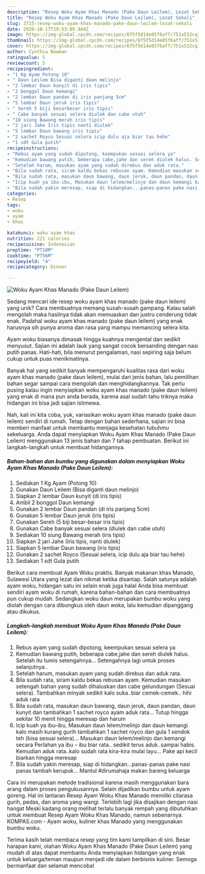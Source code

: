 ```yaml
---
description: "Resep Woku Ayam Khas Manado (Pake Daun Leilem), Lezat Sekali"
title: "Resep Woku Ayam Khas Manado (Pake Daun Leilem), Lezat Sekali"
slug: 3715-resep-woku-ayam-khas-manado-pake-daun-leilem-lezat-sekali
date: 2020-10-17T19:53:09.844Z
image: https://img-global.cpcdn.com/recipes/6f5f5d14e85f6aff/751x532cq70/woku-ayam-khas-manado-pake-daun-leilem-foto-resep-utama.jpg
thumbnail: https://img-global.cpcdn.com/recipes/6f5f5d14e85f6aff/751x532cq70/woku-ayam-khas-manado-pake-daun-leilem-foto-resep-utama.jpg
cover: https://img-global.cpcdn.com/recipes/6f5f5d14e85f6aff/751x532cq70/woku-ayam-khas-manado-pake-daun-leilem-foto-resep-utama.jpg
author: Cynthia Newman
ratingvalue: 5
reviewcount: 5
recipeingredient:
- "1 Kg Ayam Potong 10"
- " Daun Leilem Bisa diganti daun melinjo"
- "2 lembar Daun kunyit di iris tipis"
- "2 bonggol Daun kemangi"
- "2 lembar Daun pandan di iris panjang 5cm"
- "5 lembar Daun jeruk iris tipis"
- " Sereh 5 biji besarbesar iris tipis"
- " Cabe banyak sesuai selera diulek dan cabe utuh"
- "10 siung Bawang merah iris tipis"
- "2 jari Jahe Iris tipis nanti diulek"
- "5 lembar Daun bawang iris tipis"
- "2 sachet Royco Sesuai selera icip dulu aja biar tau hehe"
- "1 sdt Gula putih"
recipeinstructions:
- "Rebus ayam yang sudah dipotong, keempukan sesuai selera ya"
- "Kemudian bawang putih, beberapa cabe,jahe dan sereh diulek halus. Setelah itu tumis setengahnya... Setengahnya lagi untuk proses selanjutnya.."
- "Setelah harum, masukan ayam yang sudah direbus dan aduk rata."
- "Bila sudah rata, siram kaldu bekas rebusan ayam. Kemudian masukan setengah bahan yang sudah dihaluskan dan cabe gelundungan (Sesuai selera). Tambahkan minyak sedikit kalo suka..biar cemek-cemek.. hihi aduk rata"
- "Bila sudah rata, masukan daun bawang, daun jeruk, daun pandan, daun kunyit dan tambahkan 1 sachet royco ayam aduk rata... Tutup hingga sekitar 10 menit hingga meresap dan harum"
- "Icip kuah ya ibu-ibu, Masukan daun lelem/melinjo dan daun kemangi kalo masih kurang gurih tambahkan 1 sachet royco dan gula 1 sendok teh (bisa sesuai selera)... Masukan daun lelem/melinjo dan kemangi secara Perlahan ya ibu - ibu biar rata.. sedikit terus aduk..sampai habis. Kemudian aduk rata..kalo sudah rata kira-kira mulai layu... Pake api kecil biarkan hingga meresap"
- "Bila sudah yakin meresap, siap di hidangkan...panas-panas pake nasi panas tambah kerupuk... Mantul #dirumahaja makan bareng keluarga"
categories:
- Resep
tags:
- woku
- ayam
- khas

katakunci: woku ayam khas 
nutrition: 221 calories
recipecuisine: Indonesian
preptime: "PT10M"
cooktime: "PT56M"
recipeyield: "4"
recipecategory: Dinner

---
```



![Woku Ayam Khas Manado (Pake Daun Leilem)](https://img-global.cpcdn.com/recipes/6f5f5d14e85f6aff/751x532cq70/woku-ayam-khas-manado-pake-daun-leilem-foto-resep-utama.jpg)

Sedang mencari ide resep woku ayam khas manado (pake daun leilem) yang unik? Cara membuatnya memang susah-susah gampang. Kalau salah mengolah maka hasilnya tidak akan memuaskan dan justru cenderung tidak enak. Padahal woku ayam khas manado (pake daun leilem) yang enak harusnya sih punya aroma dan rasa yang mampu memancing selera kita.

Ayam woku biasanya dimasak hingga kuahnya mengental dan sedikit menyusut. Sajian ini adalah lauk yang sangat cocok bersanding dengan nasi putih panas. Hati-hati, bila menurut pengalaman, nasi sepiring saja belum cukup untuk puas menikmatinya.

Banyak hal yang sedikit banyak mempengaruhi kualitas rasa dari woku ayam khas manado (pake daun leilem), mulai dari jenis bahan, lalu pemilihan bahan segar sampai cara mengolah dan menghidangkannya. Tak perlu pusing kalau ingin menyiapkan woku ayam khas manado (pake daun leilem) yang enak di mana pun anda berada, karena asal sudah tahu triknya maka hidangan ini bisa jadi sajian istimewa.


Nah, kali ini kita coba, yuk, variasikan woku ayam khas manado (pake daun leilem) sendiri di rumah. Tetap dengan bahan sederhana, sajian ini bisa memberi manfaat untuk membantu menjaga kesehatan tubuhmu sekeluarga. Anda dapat menyiapkan Woku Ayam Khas Manado (Pake Daun Leilem) menggunakan 13 jenis bahan dan 7 tahap pembuatan. Berikut ini langkah-langkah untuk membuat hidangannya.

<!--inarticleads1-->

##### Bahan-bahan dan bumbu yang digunakan dalam menyiapkan Woku Ayam Khas Manado (Pake Daun Leilem):

1. Sediakan 1 Kg Ayam (Potong 10)
1. Gunakan  Daun Leilem (Bisa diganti daun melinjo)
1. Siapkan 2 lembar Daun kunyit (di iris tipis)
1. Ambil 2 bonggol Daun kemangi
1. Gunakan 2 lembar Daun pandan (di iris panjang 5cm)
1. Gunakan 5 lembar Daun jeruk (iris tipis)
1. Gunakan  Sereh (5 biji besar-besar iris tipis)
1. Gunakan  Cabe banyak sesuai selera (diulek dan cabe utuh)
1. Sediakan 10 siung Bawang merah (iris tipis)
1. Siapkan 2 jari Jahe (Iris tipis, nanti diulek)
1. Siapkan 5 lembar Daun bawang (iris tipis)
1. Gunakan 2 sachet Royco (Sesuai selera, icip dulu aja biar tau hehe)
1. Sediakan 1 sdt Gula putih


Berikut cara membuat Ayam Woku praktis. Banyak makanan khas Manado, Sulawesi Utara yang lezat dan nikmat ketika disantap. Salah satunya adalah ayam woku, hidangan satu ini selain enak juga halal Anda bisa membuat sendiri ayam woku di rumah, karena bahan-bahan dan cara membuatnya pun cukup mudah. Sedangkan woku daun merupakan bumbu woku yang diolah dengan cara dibungkus oleh daun woka, lalu kemudian dipanggang atau dikukus. 

<!--inarticleads2-->

##### Langkah-langkah membuat Woku Ayam Khas Manado (Pake Daun Leilem):

1. Rebus ayam yang sudah dipotong, keempukan sesuai selera ya
1. Kemudian bawang putih, beberapa cabe,jahe dan sereh diulek halus. Setelah itu tumis setengahnya... Setengahnya lagi untuk proses selanjutnya..
1. Setelah harum, masukan ayam yang sudah direbus dan aduk rata.
1. Bila sudah rata, siram kaldu bekas rebusan ayam. Kemudian masukan setengah bahan yang sudah dihaluskan dan cabe gelundungan (Sesuai selera). Tambahkan minyak sedikit kalo suka..biar cemek-cemek.. hihi aduk rata
1. Bila sudah rata, masukan daun bawang, daun jeruk, daun pandan, daun kunyit dan tambahkan 1 sachet royco ayam aduk rata... Tutup hingga sekitar 10 menit hingga meresap dan harum
1. Icip kuah ya ibu-ibu, Masukan daun lelem/melinjo dan daun kemangi kalo masih kurang gurih tambahkan 1 sachet royco dan gula 1 sendok teh (bisa sesuai selera)... Masukan daun lelem/melinjo dan kemangi secara Perlahan ya ibu - ibu biar rata.. sedikit terus aduk..sampai habis. Kemudian aduk rata..kalo sudah rata kira-kira mulai layu... Pake api kecil biarkan hingga meresap
1. Bila sudah yakin meresap, siap di hidangkan...panas-panas pake nasi panas tambah kerupuk... Mantul #dirumahaja makan bareng keluarga


Cara ini merupakan metode tradisional karena masih menggunakan bara arang dalam proses pengukusannya. Selain dijadikan bumbu untuk ayam goreng. Hal ini lantaran Resep Ayam Woku Khas Manado memiliki citarasa gurih, pedas, dan aroma yang wangi. Terlebih lagi jika disajikan dengan nasi hangat Meski kadang orang melihat terlalu banyak rempah yang dibutuhkan untuk membuat Resep Ayam Woku Khas Manado, namun sebenarnya. KOMPAS.com - Ayam woku, kuliner khas Manado yang menggunakan bumbu woku. 

Terima kasih telah membaca resep yang tim kami tampilkan di sini. Besar harapan kami, olahan Woku Ayam Khas Manado (Pake Daun Leilem) yang mudah di atas dapat membantu Anda menyiapkan hidangan yang enak untuk keluarga/teman maupun menjadi ide dalam berbisnis kuliner. Semoga bermanfaat dan selamat mencoba!
